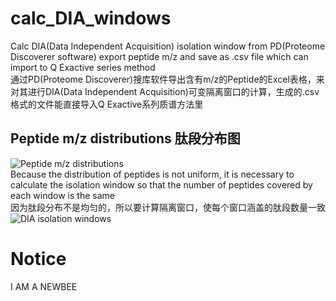 # calc_DIA_windows
Calc DIA(Data Independent Acquisition) isolation window from PD(Proteome Discoverer software) export peptide m/z and save as .csv file which can import to Q Exactive series method  
通过PD(Proteome Discoverer)搜库软件导出含有m/z的Peptide的Excel表格，来对其进行DIA(Data Independent Acquisition)可变隔离窗口的计算，生成的.csv格式的文件能直接导入Q Exactive系列质谱方法里
## Peptide m/z distributions 肽段分布图
![Peptide m/z distributions](https://www.researchgate.net/profile/A-Millar/publication/5911517/figure/fig1/AS:386495589437440@1469159137215/Predicted-m-z-distributions-of-total-and-gene-specific-doubly-charged-tryptic-peptides.png)  
Because the distribution of peptides is not uniform, it is necessary to calculate the isolation window so that the number of peptides covered by each window is the same  
因为肽段分布不是均匀的，所以要计算隔离窗口，使每个窗口涵盖的肽段数量一致  
![DIA isolation windows](https://www.embopress.org/cms/asset/b83bd3f8-6a02-44c9-b04a-f7cc8c21bf61/msb178126-fig-0003-m.jpg)  
# Notice
I AM A NEWBEE
